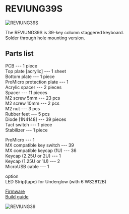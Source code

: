 # REVIUNG39S  
![REVIUNG39S](https://github.com/gtips/reviung/blob/master/reviung39s/image/REVIUNG39s-1.jpg)  

The REVIUNG39S is 39-key column staggered keyboard.  
Solder through hole mounting version.  

## Parts list  

PCB --- 1 piece  
Top plate [acrylic] --- 1 sheet  
Bottom plate --- 1 piece  
ProMicro protection plate --- 1  
Acrylic spacer --- 2 pieces  
Spacer --- 11 pieces  
M2 screw 5mm --- 23 pcs  
M2 screw 10mm --- 2 pcs  
M2 nut --- 3 pcs  
Rubber feet --- 5 pcs  
Diode [1N4148] --- 39 pieces  
Tact switch --- 1 piece  
Stabilizer --- 1 piece  

ProMicro --- 1  
MX compatible key switch --- 39  
MX compatible keycap (1U) --- 36  
Keycap (2.25U or 2U) --- 1  
Keycap (1.25U or 1U) --- 2  
MicroUSB cable --- 1  

option  
LED Strip(tape) for Underglow (with 6 WS2812B)  
  
[Firmware](https://github.com/qmk/qmk_firmware/tree/master/keyboards/reviung/reviung39)  
[Build guide](https://reviung.com/build-guide/112/)  
  
![REVIUNG39](https://github.com/gtips/reviung/blob/master/reviung39s/image/REVIUNG39s-5.jpg)  
  
